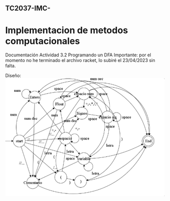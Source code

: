 ## TC2037-IMC-
# Implementacion de metodos computacionales
Documentación Actividad 3.2 Programando un DFA
Importante: por el momento no he terminado el archivo racket, lo subiré el 23/04/2023 sin falta.

Diseño: 
![diagrama automata](./diseño.png)  

<!--Sección 1
Aquí podrías dividir el contenido del documento en secciones, y describir cada una de ellas de manera breve.

Subsección 1.1
Si necesitas agregar una subsección dentro de una sección, puedes hacerlo utilizando los distintos niveles de encabezados de Markdown.

Sección 2
Puedes continuar agregando secciones según el contenido que desees mostrar.

Subsección 2.1
Si necesitas otra subsección, solo agrega otro nivel de encabezado.

Conclusión
Finalmente, puedes agregar una sección de conclusión para resumir los principales puntos del documento.

Es importante recordar que Markdown también permite agregar enlaces, imágenes, tablas y otros elementos que pueden ayudar a complementar el contenido de tu documento. Además, puedes utilizar negritas, cursivas y otros elementos de formato para resaltar el contenido importante.--!>
